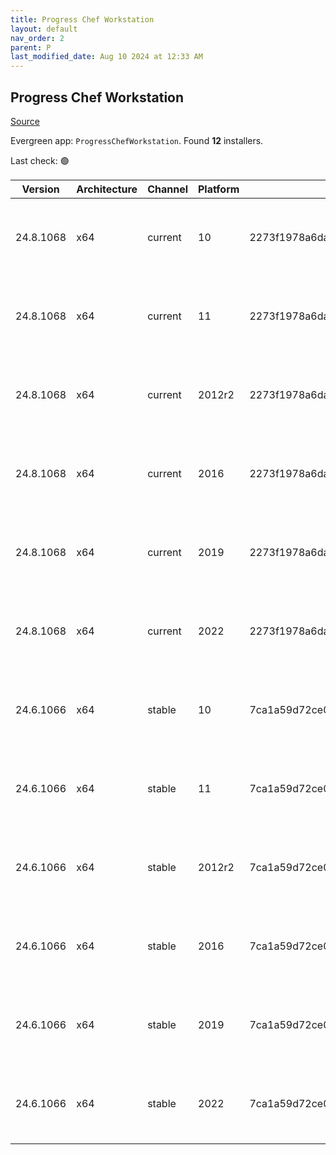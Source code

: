 ```yaml
---
title: Progress Chef Workstation
layout: default
nav_order: 2
parent: P
last_modified_date: Aug 10 2024 at 12:33 AM
---
```


## Progress Chef Workstation

[Source](https://www.chef.io/products/chef-workstation)

Evergreen app: `ProgressChefWorkstation`. Found **12** installers.

Last check: 🟢

| Version   | Architecture | Channel | Platform | Sha256                                                           | URI                                                                                                                                                                                                                                            |
| --------- | ------------ | ------- | -------- | ---------------------------------------------------------------- | ---------------------------------------------------------------------------------------------------------------------------------------------------------------------------------------------------------------------------------------------- |
| 24.8.1068 | x64          | current | 10       | 2273f1978a6da96c275a106c76a2c49bb91659f197b33a11b34fdf495fefe277 | [https://packages.chef.io/files/current/chef-workstation/24.8.1068/windows/10/chef-workstation-24.8.1068-1-x64.msi](https://packages.chef.io/files/current/chef-workstation/24.8.1068/windows/10/chef-workstation-24.8.1068-1-x64.msi)         |
| 24.8.1068 | x64          | current | 11       | 2273f1978a6da96c275a106c76a2c49bb91659f197b33a11b34fdf495fefe277 | [https://packages.chef.io/files/current/chef-workstation/24.8.1068/windows/11/chef-workstation-24.8.1068-1-x64.msi](https://packages.chef.io/files/current/chef-workstation/24.8.1068/windows/11/chef-workstation-24.8.1068-1-x64.msi)         |
| 24.8.1068 | x64          | current | 2012r2   | 2273f1978a6da96c275a106c76a2c49bb91659f197b33a11b34fdf495fefe277 | [https://packages.chef.io/files/current/chef-workstation/24.8.1068/windows/2012r2/chef-workstation-24.8.1068-1-x64.msi](https://packages.chef.io/files/current/chef-workstation/24.8.1068/windows/2012r2/chef-workstation-24.8.1068-1-x64.msi) |
| 24.8.1068 | x64          | current | 2016     | 2273f1978a6da96c275a106c76a2c49bb91659f197b33a11b34fdf495fefe277 | [https://packages.chef.io/files/current/chef-workstation/24.8.1068/windows/2016/chef-workstation-24.8.1068-1-x64.msi](https://packages.chef.io/files/current/chef-workstation/24.8.1068/windows/2016/chef-workstation-24.8.1068-1-x64.msi)     |
| 24.8.1068 | x64          | current | 2019     | 2273f1978a6da96c275a106c76a2c49bb91659f197b33a11b34fdf495fefe277 | [https://packages.chef.io/files/current/chef-workstation/24.8.1068/windows/2019/chef-workstation-24.8.1068-1-x64.msi](https://packages.chef.io/files/current/chef-workstation/24.8.1068/windows/2019/chef-workstation-24.8.1068-1-x64.msi)     |
| 24.8.1068 | x64          | current | 2022     | 2273f1978a6da96c275a106c76a2c49bb91659f197b33a11b34fdf495fefe277 | [https://packages.chef.io/files/current/chef-workstation/24.8.1068/windows/2022/chef-workstation-24.8.1068-1-x64.msi](https://packages.chef.io/files/current/chef-workstation/24.8.1068/windows/2022/chef-workstation-24.8.1068-1-x64.msi)     |
| 24.6.1066 | x64          | stable  | 10       | 7ca1a59d72ce0260e5b02259691ab526c74e8c802bcc9d94965031b54733e62e | [https://packages.chef.io/files/stable/chef-workstation/24.6.1066/windows/10/chef-workstation-24.6.1066-1-x64.msi](https://packages.chef.io/files/stable/chef-workstation/24.6.1066/windows/10/chef-workstation-24.6.1066-1-x64.msi)           |
| 24.6.1066 | x64          | stable  | 11       | 7ca1a59d72ce0260e5b02259691ab526c74e8c802bcc9d94965031b54733e62e | [https://packages.chef.io/files/stable/chef-workstation/24.6.1066/windows/11/chef-workstation-24.6.1066-1-x64.msi](https://packages.chef.io/files/stable/chef-workstation/24.6.1066/windows/11/chef-workstation-24.6.1066-1-x64.msi)           |
| 24.6.1066 | x64          | stable  | 2012r2   | 7ca1a59d72ce0260e5b02259691ab526c74e8c802bcc9d94965031b54733e62e | [https://packages.chef.io/files/stable/chef-workstation/24.6.1066/windows/2012r2/chef-workstation-24.6.1066-1-x64.msi](https://packages.chef.io/files/stable/chef-workstation/24.6.1066/windows/2012r2/chef-workstation-24.6.1066-1-x64.msi)   |
| 24.6.1066 | x64          | stable  | 2016     | 7ca1a59d72ce0260e5b02259691ab526c74e8c802bcc9d94965031b54733e62e | [https://packages.chef.io/files/stable/chef-workstation/24.6.1066/windows/2016/chef-workstation-24.6.1066-1-x64.msi](https://packages.chef.io/files/stable/chef-workstation/24.6.1066/windows/2016/chef-workstation-24.6.1066-1-x64.msi)       |
| 24.6.1066 | x64          | stable  | 2019     | 7ca1a59d72ce0260e5b02259691ab526c74e8c802bcc9d94965031b54733e62e | [https://packages.chef.io/files/stable/chef-workstation/24.6.1066/windows/2019/chef-workstation-24.6.1066-1-x64.msi](https://packages.chef.io/files/stable/chef-workstation/24.6.1066/windows/2019/chef-workstation-24.6.1066-1-x64.msi)       |
| 24.6.1066 | x64          | stable  | 2022     | 7ca1a59d72ce0260e5b02259691ab526c74e8c802bcc9d94965031b54733e62e | [https://packages.chef.io/files/stable/chef-workstation/24.6.1066/windows/2022/chef-workstation-24.6.1066-1-x64.msi](https://packages.chef.io/files/stable/chef-workstation/24.6.1066/windows/2022/chef-workstation-24.6.1066-1-x64.msi)       |
